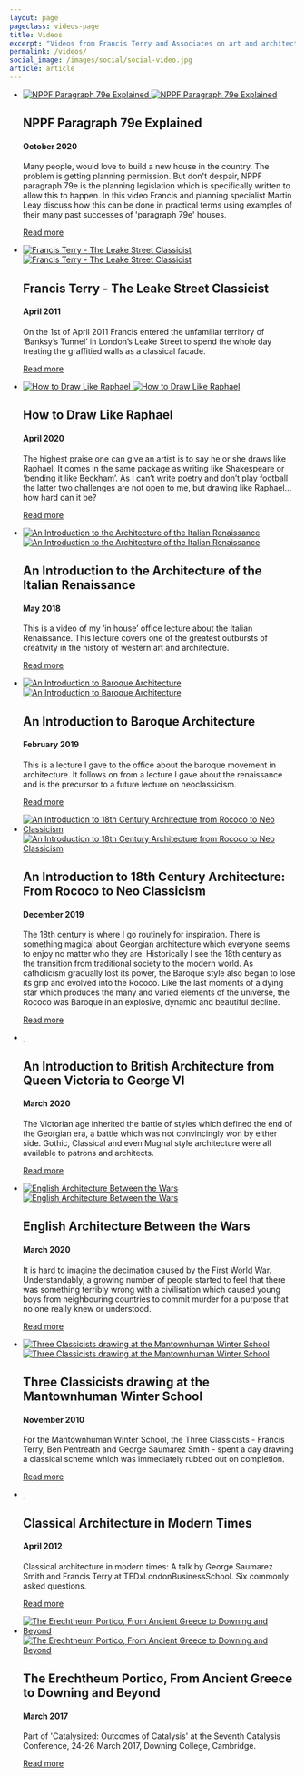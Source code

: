 ```yaml
---
layout: page
pageclass: videos-page
title: Videos
excerpt: "Videos from Francis Terry and Associates on art and architecture featuring drawings, lectures and others. Includes The Leake Street Classicist, How to Draw like Raphael and more."
permalink: /videos/
social_image: /images/social/social-video.jpg
article: article
---
```


<ul class="list blog">

<li>
	<a href="https://www.youtube.com/embed/btm6Zq2E9OI?rel=0&autoplay=1" alt="NPPF Paragraph 79e Explained">
		<img src="/images/essays/nppf-paragraph-79e-explained/tall.jpg" alt="NPPF Paragraph 79e Explained" class="tall" />
		<img src="/images/essays/nppf-paragraph-79e-explained/wide.jpg" alt="NPPF Paragraph 79e Explained" class="wide" />
	</a>
	<div class="blog-text">
		<h2>NPPF Paragraph 79e Explained</h2>
		<h4>October 2020</h4>
		<p>
			Many people, would love to build a new house in the country. The problem is getting planning permission. But don't despair, NPPF paragraph 79e is the planning legislation which is specifically written to allow this to happen. In this video Francis and planning specialist Martin Leay discuss how this can be done in practical terms using examples of their many past successes of 'paragraph 79e' houses.
		</p>
		<p><a class="post-link" href="/thoughts/nppf-paragraph-79e-explained/">Read more</a></p>
	</div>
</li>

<li>
	<a href="https://www.youtube.com/embed/btm6Zq2E9OI?rel=0&autoplay=1">
		<img src="/images/videos/leake-street-classicist-tall.jpg" alt="Francis Terry - The Leake Street Classicist" class="tall" />
		<img src="/images/videos/leake-street-classicist-wide.jpg" alt="Francis Terry - The Leake Street Classicist" class="wide" />
	</a>
	<div class="blog-text">
		<h2>Francis Terry - The Leake Street Classicist</h2>
		<h4>April 2011</h4>
		<p>
			On the 1st of April 2011 Francis entered the unfamiliar territory of ‘Banksy’s Tunnel’ in London’s Leake Street to spend the whole day treating the graffitied walls as a classical facade.
		</p>
		<p><a class="post-link" href="/videos/leake-street-classicist/">Read more</a></p>
	</div>
</li>

<li>
	<a href="/thoughts/how-to-draw-like-raphael/">
		<img src="/images/essays/how-to-draw-like-raphael/tall.jpg" alt="How to Draw Like Raphael" class="tall" />
		<img src="/images/essays/how-to-draw-like-raphael/wide.jpg" alt="How to Draw Like Raphael" class="wide" />
	</a>
	<div class="blog-text">
		<h2>How to Draw Like Raphael</h2>
		<h4>April 2020</h4>
		<p>
			The highest praise one can give an artist is to say he or she draws like Raphael. It comes in the same package as writing like Shakespeare or ‘bending it like Beckham’. As I can’t write poetry and don’t play football the latter two challenges are not open to me, but drawing like Raphael... how hard can it be?
		</p>
		<p><a class="post-link" href="/thoughts/how-to-draw-like-raphael/">Read more</a></p>
	</div>
</li>

<li>
	<a href="/thoughts/italian-renaissance/">
		<img src="/images/essays/italian-renaissance/tall-4.jpg" alt="An Introduction to the Architecture of the Italian Renaissance" class="tall" />
		<img src="/images/essays/italian-renaissance/wide-4.jpg" alt="An Introduction to the Architecture of the Italian Renaissance" class="wide" />
	</a>
	<div class="blog-text">
		<h2>An Introduction to the Architecture of the Italian Renaissance</h2>
		<h4>May 2018</h4>
		<p>
			This is a video of my ‘in house’ office lecture about the Italian Renaissance. This lecture covers one of the greatest outbursts of creativity in the history of western art and architecture.
		</p>
		<p><a class="post-link" href="/thoughts/italian-renaissance/">Read more</a></p>
	</div>
</li>

<li>
	<a href="/thoughts/an-introduction-to-baroque-architecture/">
		<img src="/images/essays/an-introduction-to-baroque-architecture/tall-1.jpg" alt="An Introduction to Baroque Architecture" class="tall" />
		<img src="/images/essays/an-introduction-to-baroque-architecture/wide-1.jpg" alt="An Introduction to Baroque Architecture" class="wide" />
	</a>
	<div class="blog-text">
		<h2>An Introduction to Baroque Architecture</h2>
		<h4>February 2019</h4>
		<p>
			This is a lecture I gave to the office about the baroque movement in architecture. It follows on from a lecture I gave about the renaissance and is the precursor to a future lecture on neoclassicism.
		</p>
		<p><a class="post-link" href="/thoughts/an-introduction-to-baroque-architecture/">Read more</a></p>
	</div>
</li>

<li>
	<a href="/thoughts/from-rococo-to-neoclassicism/">
		<img src="/images/essays/from-rococo-to-neoclassicism/tall.jpg" alt="An Introduction to 18th Century Architecture from Rococo to Neo Classicism" class="tall" />
		<img src="/images/essays/from-rococo-to-neoclassicism/wide.jpg" alt="An Introduction to 18th Century Architecture from Rococo to Neo Classicism" class="wide" />
	</a>
	<div class="blog-text">
		<h2>An Introduction to 18th Century Architecture: From Rococo to Neo Classicism</h2>
		<h4>December 2019</h4>
		<p>
			The 18th century is where I go routinely for inspiration. There is something magical about Georgian architecture which everyone seems to enjoy no matter who they are. Historically I see the 18th century as the transition from traditional society to the modern world. As catholicism gradually lost its power, the Baroque style also began to lose its grip and evolved into the Rococo. Like the last moments of a dying star which produces the many and varied elements of the universe, the Rococo was Baroque in an explosive, dynamic and beautiful decline.
		</p>
		<p><a class="post-link" href="/thoughts/from-rococo-to-neoclassicism/">Read more</a></p>
	</div>
</li>

<li>
	<a href="/videos/british-architecture-from-queen-victoria-to-george-vi/">
		<img src="/images/videos/from-queen-victoria-to-george-vi-tall.jpg" alt="" class="tall" />
		<img src="/images/videos/from-queen-victoria-to-george-vi-wide.jpg" alt="" class="wide" />
	</a>
	<div class="blog-text">
		<h2>An Introduction to British Architecture from Queen Victoria to George VI</h2>
		<h4>March 2020</h4>
		<p>
			The Victorian age inherited the battle of styles which defined the end of the Georgian era, a battle which was not convincingly won by either side. Gothic, Classical and even Mughal style architecture were all available to patrons and architects.
		</p>
		<p><a class="post-link" href="/videos/british-architecture-from-queen-victoria-to-george-vi/">Read more</a></p>
	</div>
</li>

<li>
	<a href="/videos/english-architecture-between-the-wars/">
		<img src="/images/videos/english-architecture-between-the-wars-tall.jpg" alt="English Architecture Between the Wars" class="tall" />
		<img src="/images/videos/english-architecture-between-the-wars-wide.jpg" alt="English Architecture Between the Wars" class="wide" />
	</a>
	<div class="blog-text">
		<h2>English Architecture Between the Wars</h2>
		<h4>March 2020</h4>
		<p>
			It is hard to imagine the decimation caused by the First World War. Understandably, a growing number of people started to feel that there was something terribly wrong with a civilisation which caused young boys from neighbouring countries to commit murder for a purpose that no one really knew or understood.
		</p>
		<p><a class="post-link" href="/videos/english-architecture-between-the-wars/">Read more</a></p>
	</div>
</li>

<li>
	<a href="/videos/three-classicists/">
		<img src="/images/videos/three-classicists-tall.jpg" alt="Three Classicists drawing at the Mantownhuman Winter School" class="tall" />
		<img src="/images/videos/three-classicists-tall.jpg" alt="Three Classicists drawing at the Mantownhuman Winter School" class="wide" />
	</a>
	<div class="blog-text">
		<h2>Three Classicists drawing at the Mantownhuman Winter School</h2>
		<h4>November 2010</h4>
		<p>
			For the Mantownhuman Winter School, the Three Classicists - Francis Terry, Ben Pentreath and George Saumarez Smith - spent a day drawing a classical scheme which was immediately rubbed out on completion.
		</p>
		<p><a class="post-link" href="/videos/three-classicists/">Read more</a></p>
	</div>
</li>

<li>
	<a href="/videos/classical-architecture-in-modern-times/">
		<img src="/images/videos/ft-ted-talk-tall.jpg" alt="" class="tall" />
		<img src="/images/videos/ft-ted-talk-wide.jpg" alt="" class="wide" />
	</a>
	<div class="blog-text">
		<h2>Classical Architecture in Modern Times</h2>
		<h4>April 2012</h4>
		<p>
			Classical architecture in modern times: A talk by George Saumarez Smith and Francis Terry at TEDxLondonBusinessSchool. Six commonly asked questions.
		</p>
		<p><a class="post-link" href="/videos/classical-architecture-in-modern-times/">Read more</a></p>
	</div>
</li>

<li>
	<a href="/videos/erechtheum-portico/">
		<img src="/images/videos/erechtheum-portico-tall.jpg" alt="The Erechtheum Portico, From Ancient Greece to Downing and Beyond" class="tall" />
		<img src="/images/videos/erechtheum-portico-wide.jpg" alt="The Erechtheum Portico, From Ancient Greece to Downing and Beyond" class="wide" />
	</a>
	<div class="blog-text">
		<h2>The Erechtheum Portico, From Ancient Greece to Downing and Beyond</h2>
		<h4>March 2017</h4>
		<p>
			Part of 'Catalysized: Outcomes of Catalysis' at the Seventh Catalysis Conference, 24-26 March 2017, Downing College, Cambridge.
		</p>
		<p><a class="post-link" href="/videos/erechtheum-portico/">Read more</a></p>
	</div>
</li>

</ul>